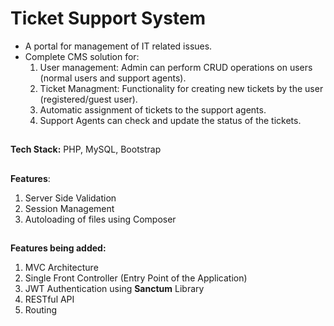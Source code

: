 # Ticket Support System
- A portal for management of IT related issues.
- Complete CMS solution for:
  1) User management: Admin can perform CRUD operations on users (normal users and support agents).
  2) Ticket Managment: Functionality for creating new tickets by the user (registered/guest user).
  3) Automatic assignment of tickets to the support agents.
  4) Support Agents can check and update the status of the tickets.
##
**Tech Stack:** PHP, MySQL, Bootstrap
##
**Features**:
1) Server Side Validation
2) Session Management
3) Autoloading of files using Composer
##
**Features being added:**
1) MVC Architecture
2) Single Front Controller (Entry Point of the Application)
3) JWT Authentication using **Sanctum** Library
4) RESTful API
5) Routing

